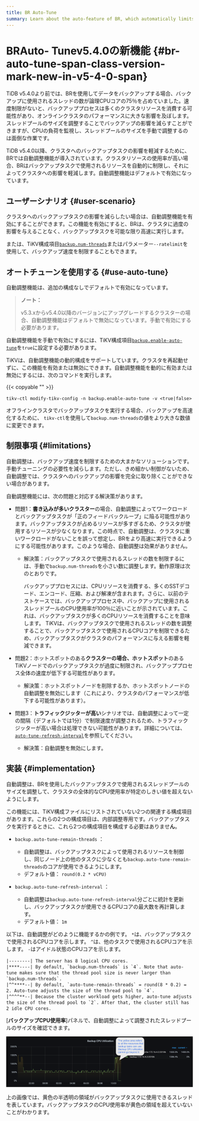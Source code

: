 ```yaml
---
title: BR Auto-Tune
summary: Learn about the auto-feature of BR, which automatically limits the resources used by backups to reduce the impact on the cluster in case of high cluster resource usage.
---
```


# BRAuto- <span class="version-mark">Tunev5.4.0の新機能</span> {#br-auto-tune-span-class-version-mark-new-in-v5-4-0-span}

TiDB v5.4.0より前では、BRを使用してデータをバックアップする場合、バックアップに使用されるスレッドの数が論理CPUコアの75％を占めていました。速度制限がないと、バックアッププロセスは多くのクラスタリソースを消費する可能性があり、オンラインクラスタのパフォーマンスに大きな影響を及ぼします。スレッドプールのサイズを調整することでバックアップの影響を減らすことができますが、CPUの負荷を監視し、スレッドプールのサイズを手動で調整するのは面倒な作業です。

TiDB v5.4.0以降、クラスタへのバックアップタスクの影響を軽減するために、BRでは自動調整機能が導入されています。クラスタリソースの使用率が高い場合、BRはバックアップタスクで使用されるリソースを自動的に制限し、それによってクラスタへの影響を軽減します。自動調整機能はデフォルトで有効になっています。

## ユーザーシナリオ {#user-scenario}

クラスタへのバックアップタスクの影響を減らしたい場合は、自動調整機能を有効にすることができます。この機能を有効にすると、BRは、クラスタに過度の影響を与えることなく、バックアップタスクを可能な限り高速に実行します。

または、TiKV構成項目[`backup.num-threads`](/tikv-configuration-file.md#num-threads-1)またはパラメーター`--ratelimit`を使用して、バックアップ速度を制限することもできます。

## オートチューンを使用する {#use-auto-tune}

自動調整機能は、追加の構成なしでデフォルトで有効になっています。

> **ノート：**
>
> v5.3.xからv5.4.0以降のバージョンにアップグレードするクラスターの場合、自動調整機能はデフォルトで無効になっています。手動で有効にする必要があります。

自動調整機能を手動で有効にするには、TiKV構成項目[`backup.enable-auto-tune`](/tikv-configuration-file.md#enable-auto-tune-new-in-v540)を`true`に設定する必要があります。

TiKVは、自動調整機能の動的構成をサポートしています。クラスタを再起動せずに、この機能を有効または無効にできます。自動調整機能を動的に有効または無効にするには、次のコマンドを実行します。

{{< copyable "" >}}

```shell
tikv-ctl modify-tikv-config -n backup.enable-auto-tune -v <true|false>
```

オフラインクラスタでバックアップタスクを実行する場合、バックアップを高速化するために、 `tikv-ctl`を使用して`backup.num-threads`の値をより大きな数値に変更できます。

## 制限事項 {#limitations}

自動調整は、バックアップ速度を制限するための大まかなソリューションです。手動チューニングの必要性を減らします。ただし、きめ細かい制御がないため、自動調整では、クラスタへのバックアップの影響を完全に取り除くことができない場合があります。

自動調整機能には、次の問題と対応する解決策があります。

-   問題1：**書き込みが多いクラスター**の場合、自動調整によってワークロードとバックアップタスクが「正のフィードバックループ」に陥る可能性があります。バックアップタスクが占めるリソースが多すぎるため、クラスタが使用するリソースが少なくなります。この時点で、自動調整は、クラスタに重いワークロードがないことを誤って想定し、BRをより高速に実行できるようにする可能性があります。このような場合、自動調整は効果がありません。

    -   解決策：バックアップタスクで使用されるスレッドの数を制限するには、手動で`backup.num-threads`を小さい数に調整します。動作原理は次のとおりです。

        バックアッププロセスには、CPUリソースを消費する、多くのSSTデコード、エンコード、圧縮、および解凍が含まれます。さらに、以前のテストケースでは、バックアッププロセス中、バックアップに使用されるスレッドプールのCPU使用率が100％に近いことが示されています。これは、バックアップタスクが多くのCPUリソースを消費することを意味します。 TiKVは、バックアップタスクで使用されるスレッドの数を調整することで、バックアップタスクで使用されるCPUコアを制限できるため、バックアップタスクがクラスタのパフォーマンスに与える影響を軽減できます。

-   問題2：ホットスポットのある**クラスターの場合、ホットスポット**のあるTiKVノードでのバックアップタスクが過度に制限され、バックアッププロセス全体の速度が低下する可能性があります。

    -   解決策：ホットスポットノードを削除するか、ホットスポットノードの自動調整を無効にします（これにより、クラスタのパフォーマンスが低下する可能性があります）。

-   問題3：**トラフィックジッターが高い**シナリオでは、自動調整によって一定の間隔（デフォルトでは1分）で制限速度が調整されるため、トラフィックジッターが高い場合は処理できない可能性があります。詳細については、 [`auto-tune-refresh-interval`](#implementation)を参照してください。

    -   解決策：自動調整を無効にします。

## 実装 {#implementation}

自動調整は、BRを使用したバックアップタスクで使用されるスレッドプールのサイズを調整して、クラスタの全体的なCPU使用率が特定のしきい値を超えないようにします。

この機能には、TiKV構成ファイルにリストされていない2つの関連する構成項目があります。これらの2つの構成項目は、内部調整専用です。バックアップタスクを実行するときに、これら2つの構成項目を構成する必要はありませ**ん**。

-   `backup.auto-tune-remain-threads` ：

    -   自動調整は、バックアップタスクによって使用されるリソースを制御し、同じノード上の他のタスクに少なくとも`backup.auto-tune-remain-threads`のコアが使用できるようにします。
    -   デフォルト値： `round(0.2 * vCPU)`

-   `backup.auto-tune-refresh-interval` ：

    -   自動調整は`backup.auto-tune-refresh-interval`分ごとに統計を更新し、バックアップタスクが使用できるCPUコアの最大数を再計算します。
    -   デフォルト値： `1m`

以下は、自動調整がどのように機能するかの例です。 `*`は、バックアップタスクで使用されるCPUコアを示します。 `^`は、他のタスクで使用されるCPUコアを示します。 `-`はアイドル状態のCPUコアを示します。

```
|--------| The server has 8 logical CPU cores.
|****----| By default, `backup.num-threads` is `4`. Note that auto-tune makes sure that the thread pool size is never larger than `backup.num-threads`.
|^^****--| By default, `auto-tune-remain-threads` = round(8 * 0.2) = 2. Auto-tune adjusts the size of the thread pool to `4`.
|^^^^**--| Because the cluster workload gets higher, auto-tune adjusts the size of the thread pool to `2`. After that, the cluster still has 2 idle CPU cores.
```

[**バックアップCPU使用率**]パネルで、自動調整によって調整されたスレッドプールのサイズを確認できます。

![Grafana dashboard example of backup auto-tune metrics](/media/br/br-auto-throttle.png)

上の画像では、黄色の半透明の領域がバックアップタスクに使用できるスレッドを表しています。バックアップタスクのCPU使用率が黄色の領域を超えていないことがわかります。
